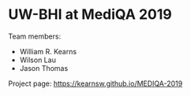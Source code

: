 
# UW-BHI at MediQA 2019
Team members:  
* William R. Kearns
* Wilson Lau  
* Jason Thomas

Project page: https://kearnsw.github.io/MEDIQA-2019



